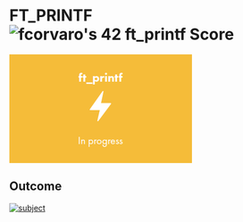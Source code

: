 # **FT_PRINTF** ![fcorvaro's 42 ft_printf Score](https://badge42.vercel.app/api/v2/clftrr31n000608jvhnng5zld/project/3069521)

<img align="center" src="https://github.com/f-corvaro/42.common_core/blob/main/ft_printf/ft_printf_intra.png">

## Outcome

<p align="justify">

[![subject](https://img.shields.io/badge/subject-ft_printf-blueviolet)](https://github.com/f-corvaro/42.common_core/blob/main/ft_printf/en.subject.pdf)


</p>

